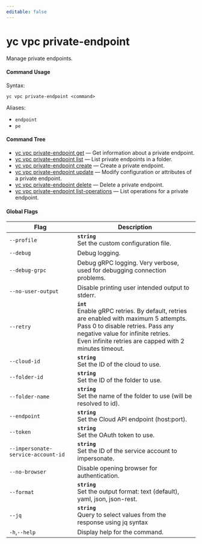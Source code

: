 ```yaml
---
editable: false
---
```


# yc vpc private-endpoint

Manage private endpoints.

#### Command Usage

Syntax: 

`yc vpc private-endpoint <command>`

Aliases: 

- `endpoint`
- `pe`

#### Command Tree

- [yc vpc private-endpoint get](get.md) — Get information about a private endpoint.
- [yc vpc private-endpoint list](list.md) — List private endpoints in a folder.
- [yc vpc private-endpoint create](create.md) — Create a private endpoint.
- [yc vpc private-endpoint update](update.md) — Modify configuration or attributes of a private endpoint.
- [yc vpc private-endpoint delete](delete.md) — Delete a private endpoint.
- [yc vpc private-endpoint list-operations](list-operations.md) — List operations for a private endpoint.

#### Global Flags

| Flag | Description |
|----|----|
|`--profile`|<b>`string`</b><br/>Set the custom configuration file.|
|`--debug`|Debug logging.|
|`--debug-grpc`|Debug gRPC logging. Very verbose, used for debugging connection problems.|
|`--no-user-output`|Disable printing user intended output to stderr.|
|`--retry`|<b>`int`</b><br/>Enable gRPC retries. By default, retries are enabled with maximum 5 attempts.<br/>Pass 0 to disable retries. Pass any negative value for infinite retries.<br/>Even infinite retries are capped with 2 minutes timeout.|
|`--cloud-id`|<b>`string`</b><br/>Set the ID of the cloud to use.|
|`--folder-id`|<b>`string`</b><br/>Set the ID of the folder to use.|
|`--folder-name`|<b>`string`</b><br/>Set the name of the folder to use (will be resolved to id).|
|`--endpoint`|<b>`string`</b><br/>Set the Cloud API endpoint (host:port).|
|`--token`|<b>`string`</b><br/>Set the OAuth token to use.|
|`--impersonate-service-account-id`|<b>`string`</b><br/>Set the ID of the service account to impersonate.|
|`--no-browser`|Disable opening browser for authentication.|
|`--format`|<b>`string`</b><br/>Set the output format: text (default), yaml, json, json-rest.|
|`--jq`|<b>`string`</b><br/>Query to select values from the response using jq syntax|
|`-h`,`--help`|Display help for the command.|
